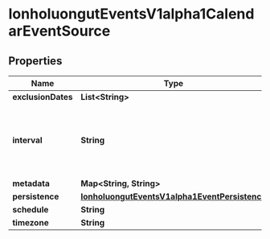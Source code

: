 

# IonholuongutEventsV1alpha1CalendarEventSource


## Properties

Name | Type | Description | Notes
------------ | ------------- | ------------- | -------------
**exclusionDates** | **List&lt;String&gt;** |  |  [optional]
**interval** | **String** | Interval is a string that describes an interval duration, e.g. 1s, 30m, 2h... |  [optional]
**metadata** | **Map&lt;String, String&gt;** |  |  [optional]
**persistence** | [**IonholuongutEventsV1alpha1EventPersistence**](IonholuongutEventsV1alpha1EventPersistence.md) |  |  [optional]
**schedule** | **String** |  |  [optional]
**timezone** | **String** |  |  [optional]



